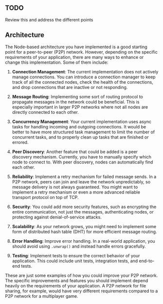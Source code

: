 ## TODO
Review this and address the different points


## Architecture

The Node-based architecture you have implemented is a good starting point for a peer-to-peer (P2P) network. However, depending on the specific requirements of your application, there are many ways to enhance or change this implementation. Some of them include:

1. **Connection Management**: The current implementation does not actively manage connections. You can introduce a connection manager to keep track of all the connected nodes, check the health of the connections, and drop connections that are inactive or not responding. 

2. **Message Routing**: Implementing some sort of routing protocol to propagate messages in the network could be beneficial. This is especially important in larger P2P networks where not all nodes are directly connected to each other.

3. **Concurrency Management**: Your current implementation uses async tasks for handling incoming and outgoing connections. It would be better to have more structured task management to limit the number of concurrent tasks, and to properly clean up tasks that are finished or errored.

4. **Peer Discovery**: Another feature that could be added is a peer discovery mechanism. Currently, you have to manually specify which node to connect to. With peer discovery, nodes can automatically find each other.

5. **Reliability**: Implement a retry mechanism for failed message sends. In a P2P network, peers can join and leave the network unpredictably, so message delivery is not always guaranteed. You might want to implement a retry mechanism or even a more advanced reliable transport protocol on top of TCP.

6. **Security**: You could add more security features, such as encrypting the entire communication, not just the messages, authenticating nodes, or protecting against denial-of-service attacks.

7. **Scalability**: As your network grows, you might need to implement some form of distributed hash table (DHT) for more efficient message routing.

8. **Error Handling**: Improve error handling. In a real-world application, you should avoid using `.unwrap()` and instead handle errors gracefully.

9. **Testing**: Implement tests to ensure the correct behavior of your application. This could include unit tests, integration tests, and end-to-end tests.

These are just some examples of how you could improve your P2P network. The specific improvements and features you should implement depend heavily on the requirements of your application. A P2P network for file sharing, for example, would have very different requirements compared to a P2P network for a multiplayer game.
